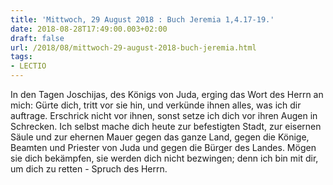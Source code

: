 ```yaml
---
title: 'Mittwoch, 29 August 2018 : Buch Jeremia 1,4.17-19.'
date: 2018-08-28T17:49:00.003+02:00
draft: false
url: /2018/08/mittwoch-29-august-2018-buch-jeremia.html
tags: 
- LECTIO
---
```


In den Tagen Joschijas, des Königs von Juda, erging das Wort des Herrn an mich: Gürte dich, tritt vor sie hin, und verkünde ihnen alles, was ich dir auftrage. Erschrick nicht vor ihnen, sonst setze ich dich vor ihren Augen in Schrecken. Ich selbst mache dich heute zur befestigten Stadt, zur eisernen Säule und zur ehernen Mauer gegen das ganze Land, gegen die Könige, Beamten und Priester von Juda und gegen die Bürger des Landes. Mögen sie dich bekämpfen, sie werden dich nicht bezwingen; denn ich bin mit dir, um dich zu retten - Spruch des Herrn.